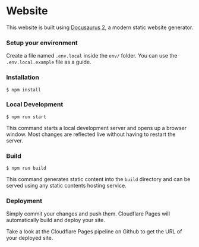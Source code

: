 # Website

This website is built using [Docusaurus 2](https://docusaurus.io/), a modern static website generator.

### Setup your environment

Create a file named `.env.local` inside the `env/` folder. You can use the `.env.local.example` file as a guide.


### Installation

```
$ npm install
```

### Local Development

```
$ npm run start
```

This command starts a local development server and opens up a browser window. Most changes are reflected live without having to restart the server.

### Build

```
$ npm run build
```

This command generates static content into the `build` directory and can be served using any static contents hosting service.

### Deployment

Simply commit your changes and push them. Cloudflare Pages will automatically build and deploy your site.

Take a look at the Cloudflare Pages pipeline on Github to get the URL of your deployed site.
